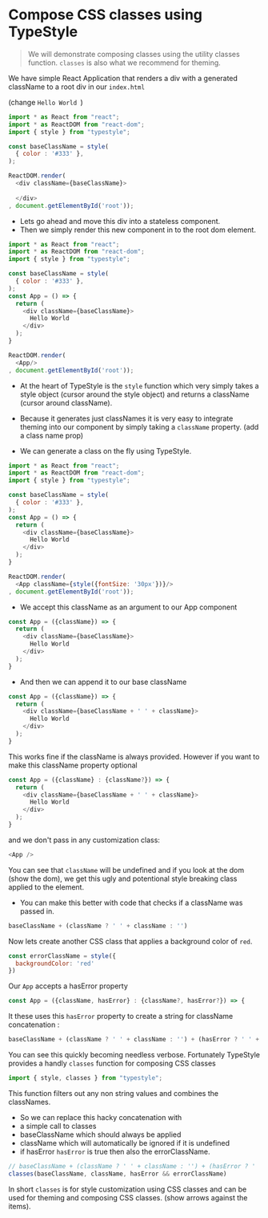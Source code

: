 # Compose CSS classes using TypeStyle

> We will demonstrate composing classes using the utility classes function. `classes` is also what we recommend for theming.

We have simple React Application that renders a div with a generated className to a root div in our `index.html`

(change `Hello World `)
```js
import * as React from "react";
import * as ReactDOM from "react-dom"; 
import { style } from "typestyle";

const baseClassName = style(
  { color : '#333' },
);

ReactDOM.render(
  <div className={baseClassName}>
    
  </div>
, document.getElementById('root'));
```

* Lets go ahead and move this div into a stateless component.
* Then we simply render this new component in to the root dom element.

```js
import * as React from "react";
import * as ReactDOM from "react-dom"; 
import { style } from "typestyle";

const baseClassName = style(
  { color : '#333' },
);
const App = () => {
  return (
    <div className={baseClassName}>
      Hello World
    </div>
  );
}

ReactDOM.render(
  <App/>
, document.getElementById('root'));
```

* At the heart of TypeStyle is the `style` function which very simply takes a style object (cursor around the style object) and returns a className (cursor around className).

* Because it generates just classNames it is very easy to integrate theming into our component by simply taking a `className` property. (add a class name prop)

* We can generate a class on the fly using TypeStyle.

```js
import * as React from "react";
import * as ReactDOM from "react-dom"; 
import { style } from "typestyle";

const baseClassName = style(
  { color : '#333' },
);
const App = () => {
  return (
    <div className={baseClassName}>
      Hello World
    </div>
  );
}

ReactDOM.render(
  <App className={style({fontSize: '30px'})}/>
, document.getElementById('root'));
```

* We accept this className as an argument to our App component

```js
const App = ({className}) => {
  return (
    <div className={baseClassName}>
      Hello World
    </div>
  );
}
```

* And then we can append it to our base className 

```js
const App = ({className}) => {
  return (
    <div className={baseClassName + ' ' + className}>
      Hello World
    </div>
  );
}
```
This works fine if the className is always provided. However if you want to make this className property optional 

```js
const App = ({className} : {className?}) => {
  return (
    <div className={baseClassName + ' ' + className}>
      Hello World
    </div>
  );
}
```
and we don't pass in any customization class: 

```js
<App />
```
You can see that `className` will be undefined and if you look at the dom (show the dom), we get this ugly and potentional style breaking class applied to the element.

* You can make this better with code that checks if a className was passed in.

```js
baseClassName + (className ? ' ' + className : '') 
```

Now lets create another CSS class that applies a background color of `red`.

```js
const errorClassName = style({
  backgroundColor: 'red'
})
```

Our `App` accepts a hasError property 

```js
const App = ({className, hasError} : {className?, hasError?}) => {
```
It these uses this `hasError` property to create a string for className concatenation :

```js
baseClassName + (className ? ' ' + className : '') + (hasError ? ' ' + errorClassName : '')
```

You can see this quickly becoming needless verbose. Fortunately TypeStyle provides a handly `classes` function for composing CSS classes

```js
import { style, classes } from "typestyle";
```

This function filters out any non string values and combines the classNames. 
* So we can replace this hacky concatenation with 
* a simple call to classes
* baseClassName which should always be applied
* className which will automatically be ignored if it is undefined
* if hasError `hasError` is true then also the errorClassName.

```js
// baseClassName + (className ? ' ' + className : '') + (hasError ? ' ' + errorClassName : '')
classes(baseClassName, className, hasError && errorClassName)
```

In short `classes` is for style customization using CSS classes and can be used for theming and composing CSS classes. (show arrows against the items).
